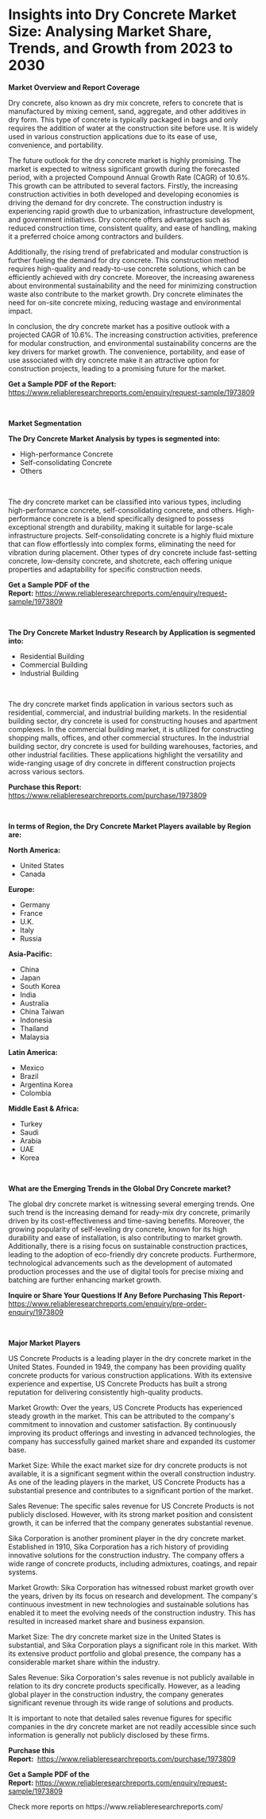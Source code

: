 <p><h1>Insights into Dry Concrete Market Size: Analysing Market Share, Trends, and Growth from 2023 to 2030</h1></p><p><strong>Market Overview and Report Coverage</strong></p>
<p><p>Dry concrete, also known as dry mix concrete, refers to concrete that is manufactured by mixing cement, sand, aggregate, and other additives in dry form. This type of concrete is typically packaged in bags and only requires the addition of water at the construction site before use. It is widely used in various construction applications due to its ease of use, convenience, and portability.</p><p>The future outlook for the dry concrete market is highly promising. The market is expected to witness significant growth during the forecasted period, with a projected Compound Annual Growth Rate (CAGR) of 10.6%. This growth can be attributed to several factors. Firstly, the increasing construction activities in both developed and developing economies is driving the demand for dry concrete. The construction industry is experiencing rapid growth due to urbanization, infrastructure development, and government initiatives. Dry concrete offers advantages such as reduced construction time, consistent quality, and ease of handling, making it a preferred choice among contractors and builders.</p><p>Additionally, the rising trend of prefabricated and modular construction is further fueling the demand for dry concrete. This construction method requires high-quality and ready-to-use concrete solutions, which can be efficiently achieved with dry concrete. Moreover, the increasing awareness about environmental sustainability and the need for minimizing construction waste also contribute to the market growth. Dry concrete eliminates the need for on-site concrete mixing, reducing wastage and environmental impact.</p><p>In conclusion, the dry concrete market has a positive outlook with a projected CAGR of 10.6%. The increasing construction activities, preference for modular construction, and environmental sustainability concerns are the key drivers for market growth. The convenience, portability, and ease of use associated with dry concrete make it an attractive option for construction projects, leading to a promising future for the market.</p></p>
<p><strong>Get a Sample PDF of the Report:</strong> <a href="https://www.reliableresearchreports.com/enquiry/request-sample/1973809">https://www.reliableresearchreports.com/enquiry/request-sample/1973809</a></p>
<p>&nbsp;</p>
<p><strong>Market Segmentation</strong></p>
<p><strong>The Dry Concrete Market Analysis by types is segmented into:</strong></p>
<p><ul><li>High-performance Concrete</li><li>Self-consolidating Concrete</li><li>Others</li></ul></p>
<p>&nbsp;</p>
<p><p>The dry concrete market can be classified into various types, including high-performance concrete, self-consolidating concrete, and others. High-performance concrete is a blend specifically designed to possess exceptional strength and durability, making it suitable for large-scale infrastructure projects. Self-consolidating concrete is a highly fluid mixture that can flow effortlessly into complex forms, eliminating the need for vibration during placement. Other types of dry concrete include fast-setting concrete, low-density concrete, and shotcrete, each offering unique properties and adaptability for specific construction needs.</p></p>
<p><strong>Get a Sample PDF of the Report:</strong>&nbsp;<a href="https://www.reliableresearchreports.com/enquiry/request-sample/1973809">https://www.reliableresearchreports.com/enquiry/request-sample/1973809</a></p>
<p>&nbsp;</p>
<p><strong>The Dry Concrete Market Industry Research by Application is segmented into:</strong></p>
<p><ul><li>Residential Building</li><li>Commercial Building</li><li>Industrial Building</li></ul></p>
<p>&nbsp;</p>
<p><p>The dry concrete market finds application in various sectors such as residential, commercial, and industrial building markets. In the residential building sector, dry concrete is used for constructing houses and apartment complexes. In the commercial building market, it is utilized for constructing shopping malls, offices, and other commercial structures. In the industrial building sector, dry concrete is used for building warehouses, factories, and other industrial facilities. These applications highlight the versatility and wide-ranging usage of dry concrete in different construction projects across various sectors.</p></p>
<p><strong>Purchase this Report:</strong>&nbsp; <a href="https://www.reliableresearchreports.com/purchase/1973809">https://www.reliableresearchreports.com/purchase/1973809</a></p>
<p>&nbsp;</p>
<p><strong>In terms of Region, the Dry Concrete Market Players available by Region are:</strong></p>
<p>
    <p> <strong> North America: </strong>
        <ul>
            <li>United States</li>
            <li>Canada</li>
        </ul>
        </p> 
    <p> <strong> Europe: </strong>
        <ul>
            <li>Germany</li>
            <li>France</li>
            <li>U.K.</li>
            <li>Italy</li>
            <li>Russia</li>
        </ul>
        </p> 
    <p> <strong> Asia-Pacific: </strong>
        <ul>
            <li>China</li>
            <li>Japan</li>
            <li>South Korea</li>
            <li>India</li>
            <li>Australia</li>
            <li>China Taiwan</li>
            <li>Indonesia</li>
            <li>Thailand</li>
            <li>Malaysia</li>
        </ul>
        </p> 
    <p> <strong> Latin America: </strong>
        <ul>
            <li>Mexico</li>
            <li>Brazil</li>
            <li>Argentina Korea</li>
            <li>Colombia</li>
        </ul>
        </p> 
    <p> <strong> Middle East & Africa: </strong>
        <ul>
            <li>Turkey</li>
            <li>Saudi</li>
            <li>Arabia</li>
            <li>UAE</li>
            <li>Korea</li>
        </ul>
    </p>
    </p>
<p>&nbsp;</p>
<p><strong>What are the Emerging Trends in the Global Dry Concrete market?</strong></p>
<p><p>The global dry concrete market is witnessing several emerging trends. One such trend is the increasing demand for ready-mix dry concrete, primarily driven by its cost-effectiveness and time-saving benefits. Moreover, the growing popularity of self-leveling dry concrete, known for its high durability and ease of installation, is also contributing to market growth. Additionally, there is a rising focus on sustainable construction practices, leading to the adoption of eco-friendly dry concrete products. Furthermore, technological advancements such as the development of automated production processes and the use of digital tools for precise mixing and batching are further enhancing market growth.</p></p>
<p><strong>Inquire or Share Your Questions If Any Before Purchasing This Report</strong>- <a href="https://www.reliableresearchreports.com/enquiry/pre-order-enquiry/1973809">https://www.reliableresearchreports.com/enquiry/pre-order-enquiry/1973809</a></p>
<p>&nbsp;</p>
<p><strong>Major Market Players</strong></p>
<p><p>US Concrete Products is a leading player in the dry concrete market in the United States. Founded in 1949, the company has been providing quality concrete products for various construction applications. With its extensive experience and expertise, US Concrete Products has built a strong reputation for delivering consistently high-quality products.</p><p>Market Growth: Over the years, US Concrete Products has experienced steady growth in the market. This can be attributed to the company's commitment to innovation and customer satisfaction. By continuously improving its product offerings and investing in advanced technologies, the company has successfully gained market share and expanded its customer base.</p><p>Market Size: While the exact market size for dry concrete products is not available, it is a significant segment within the overall construction industry. As one of the leading players in the market, US Concrete Products has a substantial presence and contributes to a significant portion of the market.</p><p>Sales Revenue: The specific sales revenue for US Concrete Products is not publicly disclosed. However, with its strong market position and consistent growth, it can be inferred that the company generates substantial revenue.</p><p>Sika Corporation is another prominent player in the dry concrete market. Established in 1910, Sika Corporation has a rich history of providing innovative solutions for the construction industry. The company offers a wide range of concrete products, including admixtures, coatings, and repair systems.</p><p>Market Growth: Sika Corporation has witnessed robust market growth over the years, driven by its focus on research and development. The company's continuous investment in new technologies and sustainable solutions has enabled it to meet the evolving needs of the construction industry. This has resulted in increased market share and business expansion.</p><p>Market Size: The dry concrete market size in the United States is substantial, and Sika Corporation plays a significant role in this market. With its extensive product portfolio and global presence, the company has a considerable market share within the industry.</p><p>Sales Revenue: Sika Corporation's sales revenue is not publicly available in relation to its dry concrete products specifically. However, as a leading global player in the construction industry, the company generates significant revenue through its wide range of solutions and products.</p><p>It is important to note that detailed sales revenue figures for specific companies in the dry concrete market are not readily accessible since such information is generally not publicly disclosed by these firms.</p></p>
<p><strong>Purchase this Report:</strong>&nbsp;&nbsp;<a href="https://www.reliableresearchreports.com/purchase/1973809">https://www.reliableresearchreports.com/purchase/1973809</a></p>
<p></p>
<p><strong>Get a Sample PDF of the Report:</strong>&nbsp;<a href="https://www.reliableresearchreports.com/enquiry/request-sample/1973809">https://www.reliableresearchreports.com/enquiry/request-sample/1973809</a></p>
<p>Check more reports on https://www.reliableresearchreports.com/</p>